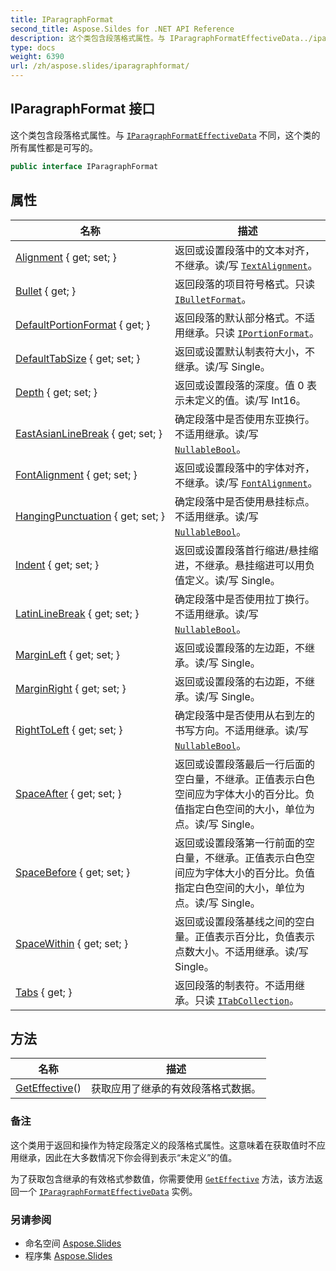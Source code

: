 ```yaml
---
title: IParagraphFormat
second_title: Aspose.Sildes for .NET API Reference
description: 这个类包含段落格式属性。与 IParagraphFormatEffectiveData../iparagraphformateffectivedata 不同，这个类的所有属性都是可写的。
type: docs
weight: 6390
url: /zh/aspose.slides/iparagraphformat/
---
```


## IParagraphFormat 接口

这个类包含段落格式属性。与 [`IParagraphFormatEffectiveData`](../iparagraphformateffectivedata) 不同，这个类的所有属性都是可写的。

```csharp
public interface IParagraphFormat
```

## 属性

| 名称 | 描述 |
| --- | --- |
| [Alignment](../../aspose.slides/iparagraphformat/alignment) { get; set; } | 返回或设置段落中的文本对齐，不继承。读/写 [`TextAlignment`](../textalignment)。 |
| [Bullet](../../aspose.slides/iparagraphformat/bullet) { get; } | 返回段落的项目符号格式。只读 [`IBulletFormat`](../ibulletformat)。 |
| [DefaultPortionFormat](../../aspose.slides/iparagraphformat/defaultportionformat) { get; } | 返回段落的默认部分格式。不适用继承。只读 [`IPortionFormat`](../iportionformat)。 |
| [DefaultTabSize](../../aspose.slides/iparagraphformat/defaulttabsize) { get; set; } | 返回或设置默认制表符大小，不继承。读/写 Single。 |
| [Depth](../../aspose.slides/iparagraphformat/depth) { get; set; } | 返回或设置段落的深度。值 0 表示未定义的值。读/写 Int16。 |
| [EastAsianLineBreak](../../aspose.slides/iparagraphformat/eastasianlinebreak) { get; set; } | 确定段落中是否使用东亚换行。不适用继承。读/写 [`NullableBool`](../nullablebool)。 |
| [FontAlignment](../../aspose.slides/iparagraphformat/fontalignment) { get; set; } | 返回或设置段落中的字体对齐，不继承。读/写 [`FontAlignment`](../fontalignment)。 |
| [HangingPunctuation](../../aspose.slides/iparagraphformat/hangingpunctuation) { get; set; } | 确定段落中是否使用悬挂标点。不适用继承。读/写 [`NullableBool`](../nullablebool)。 |
| [Indent](../../aspose.slides/iparagraphformat/indent) { get; set; } | 返回或设置段落首行缩进/悬挂缩进，不继承。悬挂缩进可以用负值定义。读/写 Single。 |
| [LatinLineBreak](../../aspose.slides/iparagraphformat/latinlinebreak) { get; set; } | 确定段落中是否使用拉丁换行。不适用继承。读/写 [`NullableBool`](../nullablebool)。 |
| [MarginLeft](../../aspose.slides/iparagraphformat/marginleft) { get; set; } | 返回或设置段落的左边距，不继承。读/写 Single。 |
| [MarginRight](../../aspose.slides/iparagraphformat/marginright) { get; set; } | 返回或设置段落的右边距，不继承。读/写 Single。 |
| [RightToLeft](../../aspose.slides/iparagraphformat/righttoleft) { get; set; } | 确定段落中是否使用从右到左的书写方向。不适用继承。读/写 [`NullableBool`](../nullablebool)。 |
| [SpaceAfter](../../aspose.slides/iparagraphformat/spaceafter) { get; set; } | 返回或设置段落最后一行后面的空白量，不继承。正值表示白色空间应为字体大小的百分比。负值指定白色空间的大小，单位为点。读/写 Single。 |
| [SpaceBefore](../../aspose.slides/iparagraphformat/spacebefore) { get; set; } | 返回或设置段落第一行前面的空白量，不继承。正值表示白色空间应为字体大小的百分比。负值指定白色空间的大小，单位为点。读/写 Single。 |
| [SpaceWithin](../../aspose.slides/iparagraphformat/spacewithin) { get; set; } | 返回或设置段落基线之间的空白量。正值表示百分比，负值表示点数大小。不适用继承。读/写 Single。 |
| [Tabs](../../aspose.slides/iparagraphformat/tabs) { get; } | 返回段落的制表符。不适用继承。只读 [`ITabCollection`](../itabcollection)。 |

## 方法

| 名称 | 描述 |
| --- | --- |
| [GetEffective](../../aspose.slides/iparagraphformat/geteffective)() | 获取应用了继承的有效段落格式数据。 |

### 备注

这个类用于返回和操作为特定段落定义的段落格式属性。这意味着在获取值时不应用继承，因此在大多数情况下你会得到表示“未定义”的值。

为了获取包含继承的有效格式参数值，你需要使用 [`GetEffective`](./geteffective) 方法，该方法返回一个 [`IParagraphFormatEffectiveData`](../iparagraphformateffectivedata) 实例。

### 另请参阅

* 命名空间 [Aspose.Slides](../../aspose.slides)
* 程序集 [Aspose.Slides](../../)